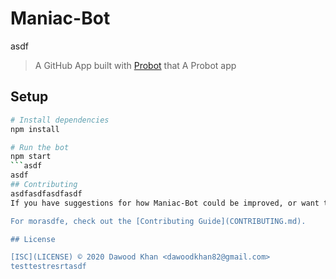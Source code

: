 # Maniac-Bot
asdf
> A GitHub App built with [Probot](https://github.com/probot/probot) that A Probot app

## Setup

```sh
# Install dependencies
npm install

# Run the bot
npm start
```asdf
asdf
## Contributing
asdfasdfasdfasdf
If you have suggestions for how Maniac-Bot could be improved, or want to report a bug, open an issue! We'd love all and any contributionsasdf.

For morasdfe, check out the [Contributing Guide](CONTRIBUTING.md).

## License

[ISC](LICENSE) © 2020 Dawood Khan <dawoodkhan82@gmail.com>
testtestresrtasdf
